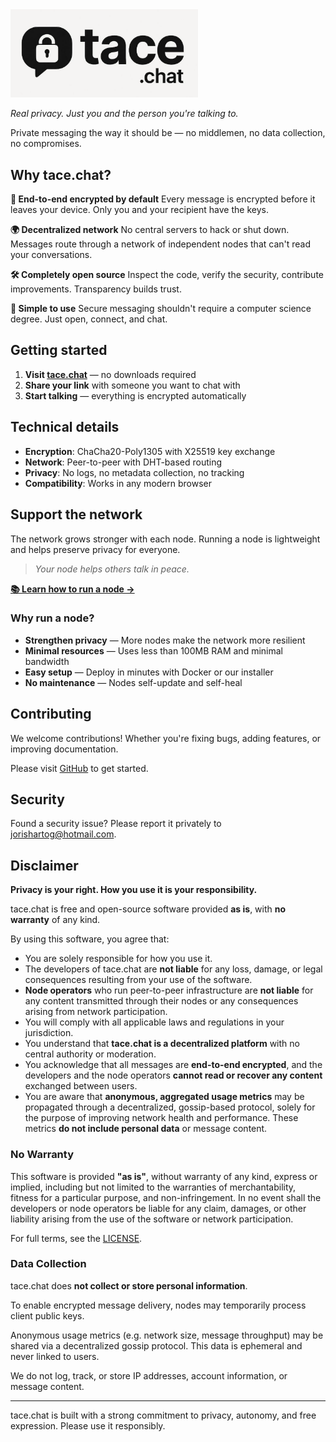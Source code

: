 <img alt="tace.chat logo" src="img/logo.png" width="300">

_Real privacy. Just you and the person you're talking to._

Private messaging the way it should be — no middlemen, no data collection, no compromises.

## Why tace.chat?

**🔐 End-to-end encrypted by default**
Every message is encrypted before it leaves your device. Only you and your recipient have the keys.

**🌍 Decentralized network**
No central servers to hack or shut down. Messages route through a network of independent nodes that can't read your conversations.

**🛠️ Completely open source**
Inspect the code, verify the security, contribute improvements. Transparency builds trust.

**🚀 Simple to use**
Secure messaging shouldn't require a computer science degree. Just open, connect, and chat.

## Getting started

1. **Visit [tace.chat](https://tace.chat)** — no downloads required
2. **Share your link** with someone you want to chat with
3. **Start talking** — everything is encrypted automatically

## Technical details

- **Encryption**: ChaCha20-Poly1305 with X25519 key exchange
- **Network**: Peer-to-peer with DHT-based routing
- **Privacy**: No logs, no metadata collection, no tracking
- **Compatibility**: Works in any modern browser

## Support the network

The network grows stronger with each node. Running a node is lightweight and helps preserve privacy for everyone.

> _Your node helps others talk in peace._

**[📚 Learn how to run a node →](RUNNING_A_NODE.md)**

### Why run a node?

- **Strengthen privacy** — More nodes make the network more resilient
- **Minimal resources** — Uses less than 100MB RAM and minimal bandwidth
- **Easy setup** — Deploy in minutes with Docker or our installer
- **No maintenance** — Nodes self-update and self-heal

## Contributing

We welcome contributions! Whether you're fixing bugs, adding features, or improving documentation.

Please visit [GitHub](https://github.com/nootr/tace.chat) to get started.

## Security

Found a security issue? Please report it privately to jorishartog@hotmail.com.

## Disclaimer

**Privacy is your right. How you use it is your responsibility.**

tace.chat is free and open-source software provided **as is**, with **no warranty** of any kind.

By using this software, you agree that:
- You are solely responsible for how you use it.
- The developers of tace.chat are **not liable** for any loss, damage, or legal consequences resulting from your use of the software.
- **Node operators** who run peer-to-peer infrastructure are **not liable** for any content transmitted through their nodes or any consequences arising from network participation.
- You will comply with all applicable laws and regulations in your jurisdiction.
- You understand that **tace.chat is a decentralized platform** with no central authority or moderation.
- You acknowledge that all messages are **end-to-end encrypted**, and the developers and the node operators **cannot read or recover any content** exchanged between users.
- You are aware that **anonymous, aggregated usage metrics** may be propagated through a decentralized, gossip-based protocol, solely for the purpose of improving network health and performance. These metrics **do not include personal data** or message content.

### No Warranty

This software is provided **"as is"**, without warranty of any kind, express or implied, including but not limited to the warranties of merchantability, fitness for a particular purpose, and non-infringement. In no event shall the developers or node operators be liable for any claim, damages, or other liability arising from the use of the software or network participation.

For full terms, see the [LICENSE](LICENSE).

### Data Collection

tace.chat does **not collect or store personal information**.

To enable encrypted message delivery, nodes may temporarily process client public keys.

Anonymous usage metrics (e.g. network size, message throughput) may be shared via a decentralized gossip protocol. This data is ephemeral and never linked to users.

We do not log, track, or store IP addresses, account information, or message content.

---

tace.chat is built with a strong commitment to privacy, autonomy, and free expression.
Please use it responsibly.
